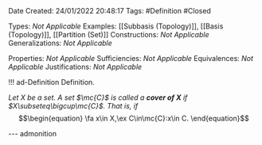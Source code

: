 <br />
<br />

Date Created: 24/01/2022 20:48:17
Tags: #Definition #Closed 

Types: _Not Applicable_
Examples: [[Subbasis (Topology)]], [[Basis (Topology)]], [[Partition (Set)]]
Constructions: _Not Applicable_
Generalizations: _Not Applicable_

Properties: _Not Applicable_
Sufficiencies: _Not Applicable_
Equivalences: _Not Applicable_
Justifications: _Not Applicable_

!!! ad-Definition Definition.

_Let $X$ be a set. A set $\mc{C}$ is called a **cover of $X$** if $X\subseteq\bigcup\mc{C}$. That is, if_
$$\begin{equation}
    \fa x\in X,\ex C\in\mc{C}:x\in C.
\end{equation}$$

--- admonition
